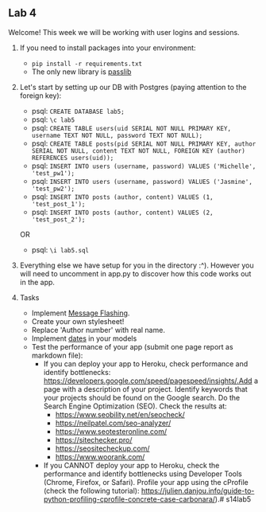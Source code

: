 ## Lab 4

Welcome! This week we will be working with user logins and sessions.

1. If you need to install packages into your environment:
    + `pip install -r requirements.txt`
    + The only new library is [passlib](https://passlib.readthedocs.io/en/stable/)

2. Let's start by setting up our DB with Postgres (paying attention to the foreign key):
    + psql: `CREATE DATABASE lab5;`
    + psql: `\c lab5`
    + psql: `CREATE TABLE users(uid SERIAL NOT NULL PRIMARY KEY, username TEXT NOT NULL, password TEXT NOT NULL);`
    + psql: `CREATE TABLE posts(pid SERIAL NOT NULL PRIMARY KEY, author SERIAL NOT NULL, content TEXT NOT NULL, FOREIGN KEY (author) REFERENCES users(uid));`
    + psql: `INSERT INTO users (username, password) VALUES ('Michelle', 'test_pw1');`
    + psql: `INSERT INTO users (username, password) VALUES ('Jasmine', 'test_pw2');`
    + psql: `INSERT INTO posts (author, content) VALUES (1, 'test_post_1');`
    + psql: `INSERT INTO posts (author, content) VALUES (2, 'test_post_2');`
    
    OR
    
    + psql: `\i lab5.sql`
   
3. Everything else we have setup for you in the directory :^). However you will need to uncomment in app.py to discover how this code works out in the app.

4. Tasks
    + Implement [Message Flashing](https://flask.palletsprojects.com/en/1.1.x/patterns/flashing/).
    + Create your own stylesheet!
    + Replace 'Author number' with real name.
    + Implement [dates](https://docs.sqlalchemy.org/en/13/core/type_basics.html) in your models
    + Test the performance of your app (submit one page report as markdown file):
        + If you can deploy your app to Heroku, check performance and identify bottlenecks: https://developers.google.com/speed/pagespeed/insights/.Add a page with a description of your project. Identify keywords that your projects should be found on the Google search. Do the Search Engine Optimization (SEO). Check the results at:
            - https://www.seobility.net/en/seocheck/
            - https://neilpatel.com/seo-analyzer/
            - https://www.seotesteronline.com/
            - https://sitechecker.pro/
            - https://seositecheckup.com/
            - https://www.woorank.com/
        + If you CANNOT deploy your app to Heroku, check the performance and identify bottlenecks using Developer Tools (Chrome, Firefox, or Safari). Profile your app using the cProfile (check the following tutorial): https://julien.danjou.info/guide-to-python-profiling-cprofile-concrete-case-carbonara/).# s14lab5
